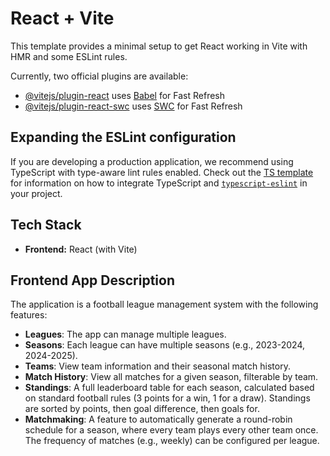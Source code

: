 # React + Vite

This template provides a minimal setup to get React working in Vite with HMR and some ESLint rules.

Currently, two official plugins are available:

- [@vitejs/plugin-react](https://github.com/vitejs/vite-plugin-react/blob/main/packages/plugin-react) uses [Babel](https://babeljs.io/) for Fast Refresh
- [@vitejs/plugin-react-swc](https://github.com/vitejs/vite-plugin-react/blob/main/packages/plugin-react-swc) uses [SWC](https://swc.rs/) for Fast Refresh

## Expanding the ESLint configuration

If you are developing a production application, we recommend using TypeScript with type-aware lint rules enabled. Check out the [TS template](https://github.com/vitejs/vite/tree/main/packages/create-vite/template-react-ts) for information on how to integrate TypeScript and [`typescript-eslint`](https://typescript-eslint.io) in your project.

## Tech Stack

- **Frontend:** React (with Vite)

## Frontend App Description
The application is a football league management system with the following features:
- **Leagues**: The app can manage multiple leagues.
- **Seasons**: Each league can have multiple seasons (e.g., 2023-2024, 2024-2025).
- **Teams**: View team information and their seasonal match history.
- **Match History**: View all matches for a given season, filterable by team.
- **Standings**: A full leaderboard table for each season, calculated based on standard football rules (3 points for a win, 1 for a draw). Standings are sorted by points, then goal difference, then goals for.
- **Matchmaking**: A feature to automatically generate a round-robin schedule for a season, where every team plays every other team once. The frequency of matches (e.g., weekly) can be configured per league.